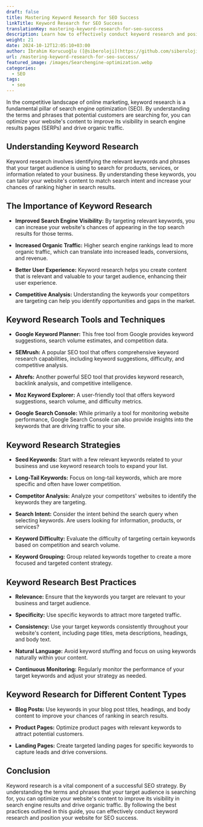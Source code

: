 ```yaml
---
draft: false
title: Mastering Keyword Research for SEO Success
linkTitle: Keyword Research for SEO Success
translationKey: mastering-keyword-research-for-seo-success
description: Learn how to effectively conduct keyword research and position your website for SEO success.
weight: 21
date: 2024-10-12T12:05:10+03:00
author: İbrahim Korucuoğlu ([@siberoloji](https://github.com/siberoloji))
url: /mastering-keyword-research-for-seo-success/
featured_image: /images/Searchengine-optimization.webp
categories:
  - SEO
tags:
  - seo
---
```

In the competitive landscape of online marketing, keyword research is a fundamental pillar of search engine optimization (SEO). By understanding the terms and phrases that potential customers are searching for, you can optimize your website's content to improve its visibility in search engine results pages (SERPs) and drive organic traffic.

## Understanding Keyword Research

Keyword research involves identifying the relevant keywords and phrases that your target audience is using to search for products, services, or information related to your business. By understanding these keywords, you can tailor your website's content to match search intent and increase your chances of ranking higher in search results.

## The Importance of Keyword Research

* **Improved Search Engine Visibility:** By targeting relevant keywords, you can increase your website's chances of appearing in the top search results for those terms.

* **Increased Organic Traffic:** Higher search engine rankings lead to more organic traffic, which can translate into increased leads, conversions, and revenue.

* **Better User Experience:** Keyword research helps you create content that is relevant and valuable to your target audience, enhancing their user experience.

* **Competitive Analysis:** Understanding the keywords your competitors are targeting can help you identify opportunities and gaps in the market.

## Keyword Research Tools and Techniques

* **Google Keyword Planner:** This free tool from Google provides keyword suggestions, search volume estimates, and competition data.

* **SEMrush:** A popular SEO tool that offers comprehensive keyword research capabilities, including keyword suggestions, difficulty, and competitive analysis.

* **Ahrefs:** Another powerful SEO tool that provides keyword research, backlink analysis, and competitive intelligence.

* **Moz Keyword Explorer:** A user-friendly tool that offers keyword suggestions, search volume, and difficulty metrics.

* **Google Search Console:** While primarily a tool for monitoring website performance, Google Search Console can also provide insights into the keywords that are driving traffic to your site.

## Keyword Research Strategies

* **Seed Keywords:** Start with a few relevant keywords related to your business and use keyword research tools to expand your list.

* **Long-Tail Keywords:** Focus on long-tail keywords, which are more specific and often have lower competition.

* **Competitor Analysis:** Analyze your competitors' websites to identify the keywords they are targeting.

* **Search Intent:** Consider the intent behind the search query when selecting keywords. Are users looking for information, products, or services?

* **Keyword Difficulty:** Evaluate the difficulty of targeting certain keywords based on competition and search volume.

* **Keyword Grouping:** Group related keywords together to create a more focused and targeted content strategy.

## Keyword Research Best Practices

* **Relevance:** Ensure that the keywords you target are relevant to your business and target audience.

* **Specificity:** Use specific keywords to attract more targeted traffic.

* **Consistency:** Use your target keywords consistently throughout your website's content, including page titles, meta descriptions, headings, and body text.

* **Natural Language:** Avoid keyword stuffing and focus on using keywords naturally within your content.

* **Continuous Monitoring:** Regularly monitor the performance of your target keywords and adjust your strategy as needed.

## Keyword Research for Different Content Types

* **Blog Posts:** Use keywords in your blog post titles, headings, and body content to improve your chances of ranking in search results.

* **Product Pages:** Optimize product pages with relevant keywords to attract potential customers.

* **Landing Pages:** Create targeted landing pages for specific keywords to capture leads and drive conversions.


## Conclusion

Keyword research is a vital component of a successful SEO strategy. By understanding the terms and phrases that your target audience is searching for, you can optimize your website's content to improve its visibility in search engine results and drive organic traffic. By following the best practices outlined in this guide, you can effectively conduct keyword research and position your website for SEO success.
